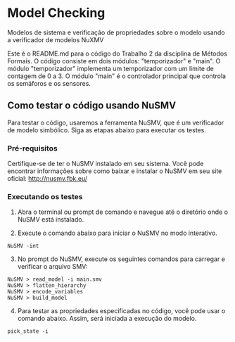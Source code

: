 # Model Checking
Modelos de sistema e verificação de propriedades sobre o modelo usando a verificador de modelos NuXMV

Este é o README.md para o código do Trabalho 2 da disciplina de Métodos Formais. O código consiste em dois módulos: "temporizador" e "main". O módulo "temporizador" implementa um temporizador com um limite de contagem de 0 a 3. O módulo "main" é o controlador principal que controla os semáforos e os sensores.


## Como testar o código usando NuSMV
Para testar o código, usaremos a ferramenta NuSMV, que é um verificador de modelo simbólico. Siga as etapas abaixo para executar os testes.

### Pré-requisitos
Certifique-se de ter o NuSMV instalado em seu sistema. Você pode encontrar informações sobre como baixar e instalar o NuSMV em seu site oficial: http://nusmv.fbk.eu/


### Executando os testes
1. Abra o terminal ou prompt de comando e navegue até o diretório onde o NuSMV está instalado.

2. Execute o comando abaixo para iniciar o NuSMV no modo interativo.


```
NuSMV -int
```

3. No prompt do NuSMV, execute os seguintes comandos para carregar e verificar o arquivo SMV:
```
NuSMV > read_model -i main.smv
NuSMV > flatten_hierarchy
NuSMV > encode_variables
NuSMV > build_model
```

4. Para testar as propriedades especificadas no código, você pode usar o comando abaixo. Assim, será iniciada a execução do modelo.
``` 
pick_state -i
```
